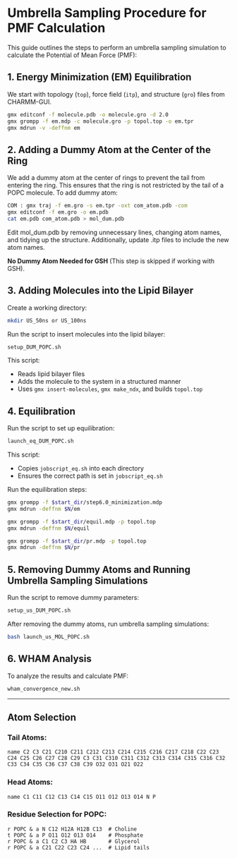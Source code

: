 # Umbrella Sampling Procedure for PMF Calculation

This guide outlines the steps to perform an umbrella sampling simulation to calculate the Potential of Mean Force (PMF):

## 1. Energy Minimization (EM) Equilibration
We start with topology (`top`), force field (`itp`), and structure (`gro`) files from CHARMM-GUI.

```bash
gmx editconf -f molecule.pdb -o molecule.gro -d 2.0
gmx grompp -f em.mdp -c molecule.gro -p topol.top -o em.tpr
gmx mdrun -v -deffnm em
```

## 2. Adding a Dummy Atom at the Center of the Ring

We add a dummy atom at the center of rings to prevent the tail from entering the ring. This ensures that the ring is not restricted by the tail of a POPC molecule.
To add dummy atom:

```bash
COM : gmx traj -f em.gro -s em.tpr -oxt com_atom.pdb -com
gmx editconf -f em.gro -o em.pdb
cat em.pdb com_atom.pdb > mol_dum.pdb
```

Edit mol_dum.pdb by removing unnecessary lines, changing atom names, and tidying up the structure.
Additionally, update .itp files to include the new atom names.

**No Dummy Atom Needed for GSH** (This step is skipped if working with GSH).

## 3. Adding Molecules into the Lipid Bilayer
Create a working directory:

```bash
mkdir US_50ns or US_100ns 
```

Run the script to insert molecules into the lipid bilayer:
```bash
setup_DUM_POPC.sh
```
This script:
- Reads lipid bilayer files
- Adds the molecule to the system in a structured manner
- Uses `gmx insert-molecules`, `gmx make_ndx`, and builds `topol.top`

## 4. Equilibration
Run the script to set up equilibration:
```bash
launch_eq_DUM_POPC.sh
```
This script:
- Copies `jobscript_eq.sh` into each directory
- Ensures the correct path is set in `jobscript_eq.sh`

Run the equilibration steps:
```bash
gmx grompp -f $start_dir/step6.0_minimization.mdp
gmx mdrun -deffnm $N/em

gmx grompp -f $start_dir/equil.mdp -p topol.top
gmx mdrun -deffnm $N/equil

gmx grompp -f $start_dir/pr.mdp -p topol.top
gmx mdrun -deffnm $N/pr
```

## 5. Removing Dummy Atoms and Running Umbrella Sampling Simulations
Run the script to remove dummy parameters:
```bash
setup_us_DUM_POPC.sh
```
After removing the dummy atoms, run umbrella sampling simulations:
```bash
bash launch_us_MOL_POPC.sh   
```

## 6. WHAM Analysis
To analyze the results and calculate PMF:
```bash
wham_convergence_new.sh   
```

---

## **Atom Selection**

### Tail Atoms:
```
name C2 C3 C21 C210 C211 C212 C213 C214 C215 C216 C217 C218 C22 C23 C24 C25 C26 C27 C28 C29 C3 C31 C310 C311 C312 C313 C314 C315 C316 C32 C33 C34 C35 C36 C37 C38 C39 O32 O31 O21 O22
```

### Head Atoms:
```
name C1 C11 C12 C13 C14 C15 O11 O12 O13 O14 N P
```

### Residue Selection for POPC:
```
r POPC & a N C12 H12A H12B C13  # Choline
t POPC & a P O11 O12 O13 O14    # Phosphate
r POPC & a C1 C2 C3 HA HB       # Glycerol
r POPC & a C21 C22 C23 C24 ...  # Lipid tails
```


